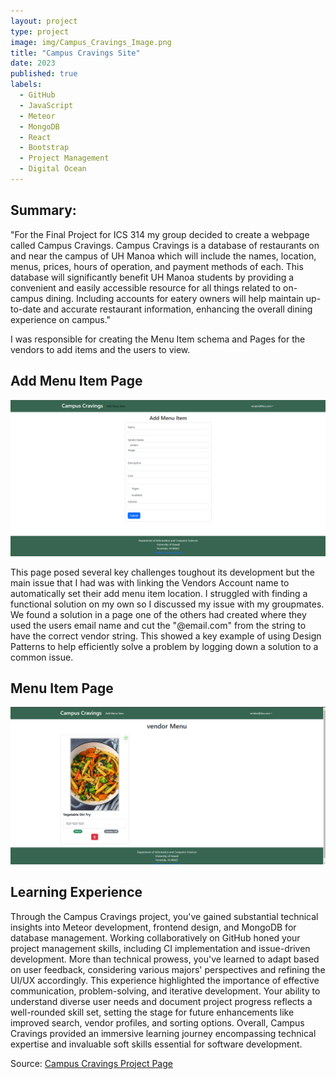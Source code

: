```yaml
---
layout: project
type: project
image: img/Campus_Cravings_Image.png
title: "Campus Cravings Site"
date: 2023
published: true
labels:
  - GitHub
  - JavaScript
  - Meteor
  - MongoDB
  - React
  - Bootstrap
  - Project Management
  - Digital Ocean
---
```


## Summary: 
"For the Final Project for ICS 314 my group decided to create a webpage called Campus Cravings.  Campus Cravings is a database of restaurants on and near the campus of UH Manoa which will include the names, location, menus, prices, hours of operation, and payment methods of each. This database will significantly benefit UH Manoa students by providing a convenient and easily accessible resource for all things related to on-campus dining. Including accounts for eatery owners will help maintain up-to-date and accurate restaurant information, enhancing the overall dining experience on campus."

I was responsible for creating the Menu Item schema and Pages for the vendors to add items and the users to view.
## Add Menu Item Page
<img class="img-fluid" src="../img/M3_AddMenuItem.png">

This page posed several key challenges toughout its development but the main issue that I had was with linking the Vendors Account name to automatically set their add menu item location.  I struggled with finding a functional solution on my own so I discussed my issue with my groupmates.  We found a solution in a page one of the others had created where they used the users email name and cut the "@email.com" from the string to have the correct vendor string.  This showed a key example of using Design Patterns to help efficiently solve a problem by logging down a solution to a common issue. 

## Menu Item Page
<img class="img-fluid" src="../img/M3_MenuPage_Vendor.png">

## Learning Experience 
 Through the Campus Cravings project, you've gained substantial technical insights into Meteor development, frontend design, and MongoDB for database management. Working collaboratively on GitHub honed your project management skills, including CI implementation and issue-driven development. More than technical prowess, you've learned to adapt based on user feedback, considering various majors' perspectives and refining the UI/UX accordingly. This experience highlighted the importance of effective communication, problem-solving, and iterative development. Your ability to understand diverse user needs and document project progress reflects a well-rounded skill set, setting the stage for future enhancements like improved search, vendor profiles, and sorting options. Overall, Campus Cravings provided an immersive learning journey encompassing technical expertise and invaluable soft skills essential for software development.

Source: <a href="https://campuscravings.github.io/"><i class="large github icon "></i>Campus Cravings Project Page</a>

